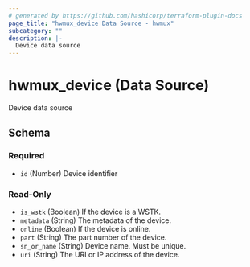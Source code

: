 ```yaml
---
# generated by https://github.com/hashicorp/terraform-plugin-docs
page_title: "hwmux_device Data Source - hwmux"
subcategory: ""
description: |-
  Device data source
---
```


# hwmux_device (Data Source)

Device data source



<!-- schema generated by tfplugindocs -->
## Schema

### Required

- `id` (Number) Device identifier

### Read-Only

- `is_wstk` (Boolean) If the device is a WSTK.
- `metadata` (String) The metadata of the device.
- `online` (Boolean) If the device is online.
- `part` (String) The part number of the device.
- `sn_or_name` (String) Device name. Must be unique.
- `uri` (String) The URI or IP address of the device.



